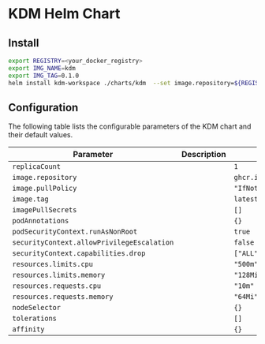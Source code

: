 # KDM Helm Chart

## Install

```bash
export REGISTRY=<your_docker_registry>
export IMG_NAME=kdm
export IMG_TAG=0.1.0
helm install kdm-workspace ./charts/kdm  --set image.repository=${REGISTRY}/$(IMG_NAME) --set image.tag=$(IMG_TAG)
```

## Configuration 

The following table lists the configurable parameters of the KDM chart and their default values.

| Parameter                                  | Description | Default                   |
|--------------------------------------------|-------------|-------------------------- |
| `replicaCount`                             |             | `1`                       |
| `image.repository`                         |             | `ghcr.io/Azure/kdm/kdm`   |
| `image.pullPolicy`                         |             | `"IfNotPresent"`          |
| `image.tag`                                |             | `latest`                  |
| `imagePullSecrets`                         |             | `[]`                      |
| `podAnnotations`                           |             | `{}`                      |
| `podSecurityContext.runAsNonRoot`          |             | `true`                    |
| `securityContext.allowPrivilegeEscalation` |             | `false`                   |
| `securityContext.capabilities.drop`        |             | `["ALL"]`                 |
| `resources.limits.cpu`                     |             | `"500m"`                  |
| `resources.limits.memory`                  |             | `"128Mi"`                 |
| `resources.requests.cpu`                   |             | `"10m"`                   |
| `resources.requests.memory`                |             | `"64Mi"`                  |
| `nodeSelector`                             |             | `{}`                      |
| `tolerations`                              |             | `[]`                      |
| `affinity`                                 |             | `{}`                      |

